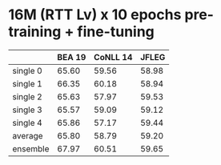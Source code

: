 # 16M (RTT Lv) x 10 epochs pre-training + fine-tuning

| | BEA 19 | CoNLL 14 | JFLEG |
| --- | --- | --- | --- |
| single 0 | 65.60 | 59.56 | 58.98 |
| single 1 | 66.35 | 60.18 | 58.94 |
| single 2 | 65.63 | 57.97 | 59.53 |
| single 3 | 65.57 | 59.09 | 59.12 |
| single 4 | 65.86 | 57.17 | 59.44 |
| average  | 65.80 | 58.79 | 59.20 |
| ensemble | 67.97 | 60.51 | 59.65 |

